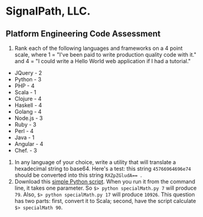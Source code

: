 # SignalPath, LLC.
## Platform Engineering Code Assessment
1. Rank each of the following languages and frameworks on a 4 point scale, where 1 = "I've been paid to write production quality code with it." and 4 = "I could write a Hello World web application if I had a tutorial."
  * JQuery - 2
  * Python - 3
  * PHP - 4
  * Scala - 1
  * Clojure - 4
  * Haskell - 4
  * Golang - 4
  * Node.js - 3
  * Ruby - 3
  * Perl - 4
  * Java  - 1
  * Angular - 4
  * Chef. - 3
1. In any language of your choice, write a utility that will translate a hexadecimal string to base64. Here's a test: this string `45766964696e74` should be converted into this string `RXZpZGludA== `.
1. Download this [simple Python script](https://github.com/SignalPath/CodeTests/blob/master/specialMath.py). When you run it from the command line, it takes one parameter. So `$> python specialMath.py 7` will produce `79`. Also, `$> python specialMath.py 17` will produce `10926`. This question has two parts: first, convert it to Scala; second, have the script calculate `$> specialMath 90`.
